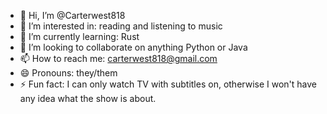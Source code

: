 - 👋 Hi, I’m @Carterwest818
- 👀 I’m interested in: reading and listening to music
- 🌱 I’m currently learning: Rust
- 💞️ I’m looking to collaborate on anything Python or Java
- 📫 How to reach me: carterwest818@gmail.com
- 😄 Pronouns: they/them
- ⚡ Fun fact: I can only watch TV with subtitles on, otherwise I won't have any idea what the show is about. 

<!---
Carterwest818/Carterwest818 is a ✨ special ✨ repository because its `README.md` (this file) appears on your GitHub profile.
You can click the Preview link to take a look at your changes.
--->
